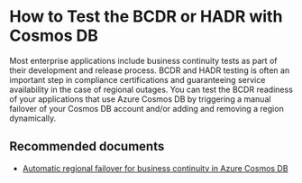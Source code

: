 <properties
	pageTitle="Testing BCDR or HADR with Cosmos DB"
  description="Testing BCDR or HADR with Cosmos DB"
	service="microsoft.documentdb"
	resource="databaseAccounts"
	authors="balaksms"
	displayOrder="80"
	selfHelpType="resource"
	supportTopicIds="32597525"
	resourceTags=""
	productPesIds="15585"
	cloudEnvironments="public"
/>
# How to Test the BCDR or HADR with Cosmos DB

Most enterprise applications include business continuity tests as part of their development and release process. BCDR and HADR testing 
is often an important step in compliance certifications and guaranteeing service availability in the case of regional outages.
You can test the BCDR readiness of your applications that use Azure Cosmos DB by triggering a manual failover of your Cosmos DB account and/or adding and removing a region dynamically.

## **Recommended documents**

* [Automatic regional failover for business continuity in Azure Cosmos DB](https://docs.microsoft.com/azure/cosmos-db/regional-failover)
